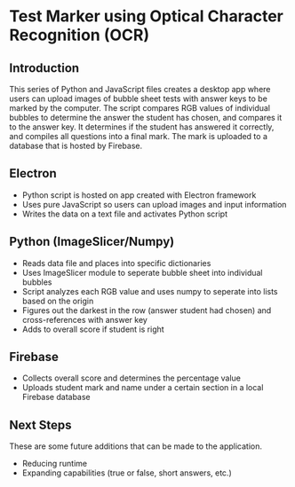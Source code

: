# Test Marker using Optical Character Recognition (OCR)

## Introduction 
This series of Python and JavaScript files creates a desktop app where users can upload images of bubble sheet tests with 
answer keys to be marked by the computer. The script compares RGB values of individual bubbles to determine the answer
the student has chosen, and compares it to the answer key. It determines if the student has answered it correctly, and compiles all questions into a final mark. The mark is uploaded to a database that is hosted by Firebase. 

## Electron

* Python script is hosted on app created with Electron framework
* Uses pure JavaScript so users can upload images and input information
* Writes the data on a text file and activates Python script


## Python (ImageSlicer/Numpy)
* Reads data file and places into specific dictionaries
* Uses ImageSlicer module to seperate bubble sheet into individual bubbles
* Script analyzes each RGB value and uses numpy to seperate into lists based on the origin
* Figures out the darkest in the row (answer student had chosen) and cross-references with answer key
* Adds to overall score if student is right

## Firebase 
* Collects overall score and determines the percentage value
* Uploads student mark and name under a certain section in a local Firebase database

## Next Steps 
These are some future additions that can be made to the application.
* Reducing runtime 
* Expanding capabilities (true or false, short answers, etc.)
